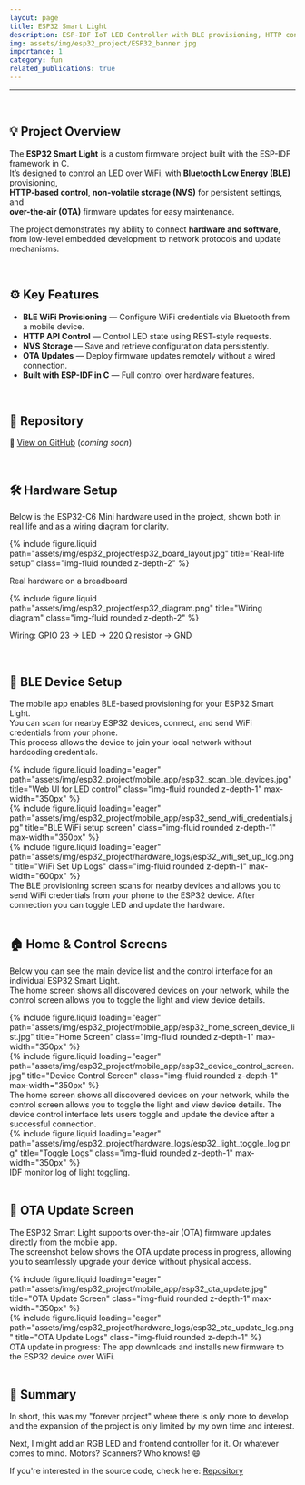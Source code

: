 ```yaml
---
layout: page
title: ESP32 Smart Light
description: ESP-IDF IoT LED Controller with BLE provisioning, HTTP control, NVS storage, and OTA updates
img: assets/img/esp32_project/ESP32_banner.jpg
importance: 1
category: fun
related_publications: true
---
```


---

<br/>

## 💡 Project Overview
The **ESP32 Smart Light** is a custom firmware project built with the ESP-IDF framework in C.  
It’s designed to control an LED over WiFi, with **Bluetooth Low Energy (BLE)** provisioning,  
**HTTP-based control**, **non-volatile storage (NVS)** for persistent settings, and  
**over-the-air (OTA)** firmware updates for easy maintenance.

The project demonstrates my ability to connect **hardware and software**,  
from low-level embedded development to network protocols and update mechanisms.

<br/>


## ⚙️ Key Features
- **BLE WiFi Provisioning** — Configure WiFi credentials via Bluetooth from a mobile device.
- **HTTP API Control** — Control LED state using REST-style requests.
- **NVS Storage** — Save and retrieve configuration data persistently.
- **OTA Updates** — Deploy firmware updates remotely without a wired connection.
- **Built with ESP-IDF in C** — Full control over hardware features.

<br/>


## 📂 Repository
🔗 [View on GitHub]() (*coming soon*)

<br/>


## 🛠️ Hardware Setup

Below is the ESP32-C6 Mini hardware used in the project, shown both in real life and as a wiring diagram for clarity.


<div class="row justify-content-left text-center">
    <div class="col-md-5 mb-3">
        {% include figure.liquid path="assets/img/esp32_project/esp32_board_layout.jpg" 
           title="Real-life setup" class="img-fluid rounded z-depth-2" %}
        <p class="small text-muted mt-2">Real hardware on a breadboard</p>
    </div>
    <div class="col-md-5 mb-3">
        {% include figure.liquid path="assets/img/esp32_project/esp32_diagram.png" 
           title="Wiring diagram" class="img-fluid rounded z-depth-2" %}
        <p class="small text-muted mt-2">Wiring: GPIO 23 → LED → 220 Ω resistor → GND</p>
    </div>
</div>

<br/>

## 📶 BLE Device Setup

The mobile app enables BLE-based provisioning for your ESP32 Smart Light.  
You can scan for nearby ESP32 devices, connect, and send WiFi credentials from your phone.  
This process allows the device to join your local network without hardcoding credentials.

<div class="row">
    <div class="col-sm mt-md-0">
        {% include figure.liquid loading="eager" path="assets/img/esp32_project/mobile_app/esp32_scan_ble_devices.jpg" title="Web UI for LED control" class="img-fluid rounded z-depth-1" max-width="350px" %}
    </div>
    <div class="col-sm mt-md-0">
        {% include figure.liquid loading="eager" path="assets/img/esp32_project/mobile_app/esp32_send_wifi_credentials.jpg" title="BLE WiFi setup screen" class="img-fluid rounded z-depth-1" max-width="350px" %}
    </div>
    <div class="col-sm mt-md-0">
        {% include figure.liquid loading="eager" path="assets/img/esp32_project/hardware_logs/esp32_wifi_set_up_log.png" title="WiFi Set Up Logs" class="img-fluid rounded z-depth-1" max-width="600px" %}
    </div>
</div>
<div class="caption">
    The BLE provisioning screen scans for nearby devices and allows you to send WiFi credentials from your phone to the ESP32 device. After connection you can toggle LED and update the hardware.
</div>

<br/>

## 🏠 Home & Control Screens

Below you can see the main device list and the control interface for an individual ESP32 Smart Light.  
The home screen shows all discovered devices on your network, while the control screen allows you to toggle the light and view device details.

<div class="row">
    <div class="col-sm mt-md-0">
        {% include figure.liquid loading="eager" path="assets/img/esp32_project/mobile_app/esp32_home_screen_device_list.jpg" title="Home Screen" class="img-fluid rounded z-depth-1" max-width="350px" %}
    </div>
    <div class="col-sm mt-md-0">
        {% include figure.liquid loading="eager" path="assets/img/esp32_project/mobile_app/esp32_device_control_screen.jpg" title="Device Control Screen" class="img-fluid rounded z-depth-1" max-width="350px" %}
    </div>
</div>
<div class="caption">
    The home screen shows all discovered devices on your network, while the control screen allows you to toggle the light and view device details. The device control interface lets users toggle and update the device after a successful connection.
</div>

<div class="text-center">
    <div class="col-sm mt-md-0">
        {% include figure.liquid loading="eager" path="assets/img/esp32_project/hardware_logs/esp32_light_toggle_log.png" title="Toggle Logs" class="img-fluid rounded z-depth-1" max-width="350px" %}
    </div>
</div>
<div class="caption">
    IDF monitor log of light toggling.
</div>

<br/>

## 🔄 OTA Update Screen

The ESP32 Smart Light supports over-the-air (OTA) firmware updates directly from the mobile app.  
The screenshot below shows the OTA update process in progress, allowing you to seamlessly upgrade your device without physical access.

<div class="row">
    <div class="col-sm mt-md-0">
        {% include figure.liquid loading="eager" path="assets/img/esp32_project/mobile_app/esp32_ota_update.jpg" title="OTA Update Screen" class="img-fluid rounded z-depth-1" max-width="350px" %}
    </div>
    <div class="col-sm mt-md-0">
        {% include figure.liquid loading="eager" path="assets/img/esp32_project/hardware_logs/esp32_ota_update_log.png" title="OTA Update Logs" class="img-fluid rounded z-depth-1" %}
    </div>
</div>
<div class="caption">
    OTA update in progress: The app downloads and installs new firmware to the ESP32 device over WiFi.
</div>

<br/>

## 📃 Summary

In short, this was my "forever project" where there is only more to develop and the expansion of the project is only limited by my own time and interest. 

Next, I might add an RGB LED and frontend controller for it. Or whatever comes to mind. Motors? Scanners? Who knows! 😄

If you're interested in the source code, check here: [Repository](#-repository)

<br/>